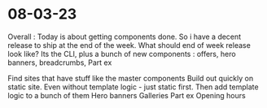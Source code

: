 # 08-03-23

Overall :
Today is about getting components done. So i have a decent release to ship at the end of the week.
What should end of week release look like?
Its the CLI, plus a bunch of new components :  offers, hero banners, breadcrumbs, Part ex


Find sites that have stuff like the master components
Build out quickly on static site. Even without template logic - just static first.
Then add template logic to a bunch of them
Hero banners
Galleries
Part ex
Opening hours